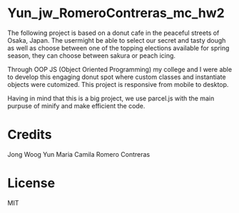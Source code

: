 # Yun_jw_RomeroContreras_mc_hw2

The following project is based on a donut cafe in the peaceful streets of Osaka, Japan. The usermight be able to select our secret and tasty dough as well as choose between one of the topping elections available for spring season, they can choose between sakura or peach icing. 

Through OOP JS (Object Oriented Programming) my college and I were able to develop this engaging donut spot where custom classes and instantiate objects were cutomized. This project is responsive from mobile to desktop.

Having in mind that this is a big project, we use parcel.js with the main purpuse of minify and make efficient the code.

# Credits

Jong Woog Yun
Maria Camila Romero Contreras

# License
MIT
